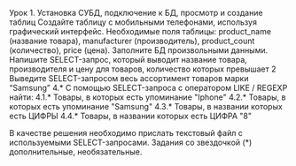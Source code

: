 Урок 1. Установка СУБД, подключение к БД, просмотр и создание таблиц
Создайте таблицу с мобильными телефонами, используя графический интерфейс. Необходимые поля таблицы: product_name (название товара), manufacturer (производитель), product_count (количество), price (цена). Заполните БД произвольными данными.
Напишите SELECT-запрос, который выводит название товара, производителя и цену для товаров, количество которых превышает 2
Выведите SELECT-запросом весь ассортимент товаров марки “Samsung”
4.* С помощью SELECT-запроса с оператором LIKE / REGEXP найти:
4.1.* Товары, в которых есть упоминание "Iphone"
4.2.* Товары, в которых есть упоминание "Samsung"
4.3.* Товары, в названии которых есть ЦИФРЫ
4.4.* Товары, в названии которых есть ЦИФРА "8"

В качестве решения необходимо прислать текстовый файл с используемыми SELECT-запросами.
Задания со звездочкой (*) дополнительные, необязательные.